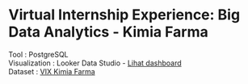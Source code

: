 # **Virtual Internship Experience: Big Data Analytics - Kimia Farma**
Tool : PostgreSQL <br>
Visualization : Looker Data Studio - [Lihat dashboard](https://lookerstudio.google.com/reporting/4ef93b4f-ebdf-4ab8-a887-0a46ba73123f) <br>
Dataset : [VIX Kimia Farma](https://www.rakamin.com/virtual-internship-experience/kimiafarma-big-data-analytics-virtual-internship-program)

